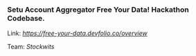 ### Setu Account Aggregator Free Your Data! Hackathon Codebase.

Link: _https://free-your-data.devfolio.co/overview_

Team: _Stockwits_
